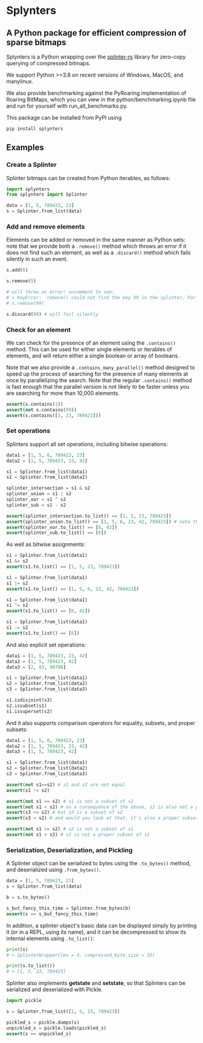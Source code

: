 # Splynters
## A Python package for efficient compression of sparse bitmaps

Splynters is a Python wrapping over the [splinter-rs](https://github.com/orbitinghail/splinter-rs) library for zero-copy querying of compressed bitmaps. 

We support Python >=3.8 on recent versions of Windows, MacOS, and manylinux.

We also provide benchmarking against the PyRoaring implementation of Roaring BitMaps, which you can view in the python/benchmarking.ipynb file and run for yourself with run_all_benchmarks.py.

This package can be installed from PyPI using 

```bash
pip install splynters
```

## Examples

### Create a Splinter
Splinter bitmaps can be created from Python iterables, as follows:

```python
import splynters
from splynters import Splinter

data = [1, 5, 789423, 23]
s = Splinter.from_list(data)
```

### Add and remove elements
Elements can be added or removed in the same manner as Python sets: note that we provide both a `.remove()` method which throws an error if it does not find such an element, as well as a `.discard()` method which fails silently in such an event.

```python
s.add(6)

s.remove(5)

# will throw an error! uncomment to see:
# > KeyError: 'remove() could not find the key 99 in the splinter. For a fault-tolerant alternative to remove(), consider discard()'
# s.remove(99) 

s.discard(99) # will fail silently
```

### Check for an element
We can check for the presence of an element using the `.contains()` method. This can be used for either single elements or iterables of elements, and will return either a single boolean or array of booleans.

Note that we also provide a `.contains_many_parallel()` method designed to speed up the process of searching for the presence of many elements at once by parallelizing the search. Note that the regular `.contains()` method is fast enough that the parallel version is not likely to be faster unless you are searching for more than 10,000 elements.

```python
assert(s.contains(1))
assert(not s.contains(99))
assert(s.contains([1, 23, 789423]))
```

### Set operations
Splinters support all set operations, including bitwise operations:

```python
data1 = [1, 5, 6, 789423, 23]
data2 = [1, 5, 789423, 23, 42]

s1 = Splinter.from_list(data1)
s2 = Splinter.from_list(data2)

splinter_intersection = s1 & s2
splinter_union = s1 | s2
splinter_xor = s1 ^ s2
splinter_sub = s1 - s2

assert(splinter_intersection.to_list() == [1, 5, 23, 789423])
assert(splinter_union.to_list() == [1, 5, 6, 23, 42, 789423]) # note that the output order will be sorted low to high! not necessarily the same as the input order
assert(splinter_xor.to_list() == [6, 42]) 
assert(splinter_sub.to_list() == [6])
```

As well as bitwise assignments:

```python
s1 = Splinter.from_list(data1)
s1 &= s2
assert(s1.to_list() == [1, 5, 23, 789423])

s1 = Splinter.from_list(data1)
s1 |= s2
assert(s1.to_list() == [1, 5, 6, 23, 42, 789423])

s1 = Splinter.from_list(data1)
s1 ^= s2
assert(s1.to_list() == [6, 42])

s1 = Splinter.from_list(data1)
s1 -= s2
assert(s1.to_list() == [6])
```

And also explicit set operations:

```python
data1 = [1, 5, 789423, 23, 42]
data2 = [1, 5, 789423, 42]
data3 = [2, 83, 98798]

s1 = Splinter.from_list(data1)
s2 = Splinter.from_list(data2)
s3 = Splinter.from_list(data3)

s1.isdisjoint(s3)
s2.issubset(s1)
s1.issuperset(s2)
```

And it also supports comparison operators for equality, subsets, and proper subsets:

```python
data1 = [1, 5, 6, 789423, 23]
data2 = [1, 5, 789423, 23, 42]
data3 = [1, 5, 789423, 42]

s1 = Splinter.from_list(data1)
s2 = Splinter.from_list(data2)
s3 = Splinter.from_list(data3)

assert(not s1==s2) # s1 and s2 are not equal
assert(s1 != s2)

assert(not s1 <= s2) # s1 is not a subset of s2
assert(not s1 < s2) # as a consequence of the above, s1 is also not a proper subset of s2
assert(s3 <= s2) # but s3 is a subset of s2
assert(s3 < s2) # and would you look at that, it's also a proper subset!

assert(not s1 >= s2) # s2 is not a subset of s1
assert(not s1 > s2) # s2 is not a proper subset of s1
```

### Serialization, Deserialization, and Pickling

A Splinter object can be serialized to bytes using the `.to_bytes()` method, and deserialized using `.from_bytes()`.

```python
data = [1, 5, 789423, 23]
s = Splinter.from_list(data)

b = s.to_bytes()

s_but_fancy_this_time = Splinter.from_bytes(b)
assert(s == s_but_fancy_this_time)
```

In addition, a splinter object's basic data can be displayed simply by printing it (or in a REPL, using its name), and it can be decompressed to show its internal elements using `.to_list()`:

```python
print(s)
# > SplinterWrapper(len = 4, compressed_byte_size = 35)

print(s.to_list())
# > [1, 5, 23, 789423]
```

Splinter also implements __getstate__ and __setstate__, so that Splinters can be serialized and deserialized with Pickle.

```python
import pickle

s = Splinter.from_list([1, 5, 23, 789423])

pickled_s = pickle.dumps(s)
unpickled_s = pickle.loads(pickled_s)
assert(s == unpickled_s)
```
